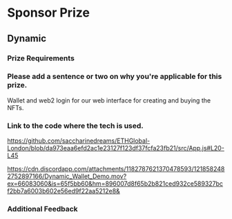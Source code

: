 # Sponsor Prize

## Dynamic 

### Prize Requirements
    
### Please add a sentence or two on why you're applicable for this prize.
Wallet and web2 login for our web interface for creating and buying the NFTs.

### Link to the code where the tech is used.

https://github.com/saccharinedreams/ETHGlobal-London/blob/da973eaa6efd2ac1e23127f123df37fcfa23fb21/src/App.js#L20-L45

https://cdn.discordapp.com/attachments/1182787621370478593/1218582482752897166/Dynamic_Wallet_Demo.mov?ex=66083060&is=65f5bb60&hm=896007d8f65b2b821ced932ce589327bcf2bb7a6003b602e56ed9f22aa5212e8&


### Additional Feedback
